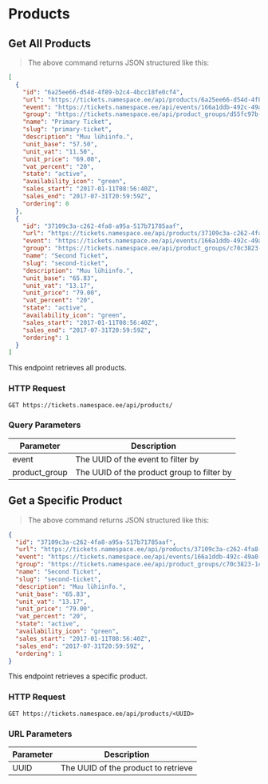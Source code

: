 # Products

## Get All Products

> The above command returns JSON structured like this:

```json
[
  {
    "id": "6a25ee66-d54d-4f89-b2c4-4bcc18fe0cf4",
    "url": "https://tickets.namespace.ee/api/products/6a25ee66-d54d-4f89-b2c4-4bcc18fe0cf4/",
    "event": "https://tickets.namespace.ee/api/events/166a1ddb-492c-49a0-a84c-2465b9b43f01/",
    "group": "https://tickets.namespace.ee/api/product_groups/d55fc97b-65c5-4b34-83ec-18e05242b168/",
    "name": "Primary Ticket",
    "slug": "primary-ticket",
    "description": "Muu lühiinfo.",
    "unit_base": "57.50",
    "unit_vat": "11.50",
    "unit_price": "69.00",
    "vat_percent": "20",
    "state": "active",
    "availability_icon": "green",
    "sales_start": "2017-01-11T08:56:40Z",
    "sales_end": "2017-07-31T20:59:59Z",
    "ordering": 0
  },
  {
    "id": "37109c3a-c262-4fa8-a95a-517b71785aaf",
    "url": "https://tickets.namespace.ee/api/products/37109c3a-c262-4fa8-a95a-517b71785aaf/",
    "event": "https://tickets.namespace.ee/api/events/166a1ddb-492c-49a0-a84c-2465b9b43f01/",
    "group": "https://tickets.namespace.ee/api/product_groups/c70c3823-1c96-410c-96fa-fd7c8271fe13/",
    "name": "Second Ticket",
    "slug": "second-ticket",
    "description": "Muu lühiinfo.",
    "unit_base": "65.83",
    "unit_vat": "13.17",
    "unit_price": "79.00",
    "vat_percent": "20",
    "state": "active",
    "availability_icon": "green",
    "sales_start": "2017-01-11T08:56:40Z",
    "sales_end": "2017-07-31T20:59:59Z",
    "ordering": 1
  }
]
```

This endpoint retrieves all products.

### HTTP Request

`GET https://tickets.namespace.ee/api/products/`

### Query Parameters

Parameter     | Description
------------- | -----------
event         | The UUID of the event to filter by
product_group | The UUID of the product group to filter by

## Get a Specific Product

> The above command returns JSON structured like this:

```json
{
  "id": "37109c3a-c262-4fa8-a95a-517b71785aaf",
  "url": "https://tickets.namespace.ee/api/products/37109c3a-c262-4fa8-a95a-517b71785aaf/",
  "event": "https://tickets.namespace.ee/api/events/166a1ddb-492c-49a0-a84c-2465b9b43f01/",
  "group": "https://tickets.namespace.ee/api/product_groups/c70c3823-1c96-410c-96fa-fd7c8271fe13/",
  "name": "Second Ticket",
  "slug": "second-ticket",
  "description": "Muu lühiinfo.",
  "unit_base": "65.83",
  "unit_vat": "13.17",
  "unit_price": "79.00",
  "vat_percent": "20",
  "state": "active",
  "availability_icon": "green",
  "sales_start": "2017-01-11T08:56:40Z",
  "sales_end": "2017-07-31T20:59:59Z",
  "ordering": 1
}
```

This endpoint retrieves a specific product.

### HTTP Request

`GET https://tickets.namespace.ee/api/products/<UUID>`

### URL Parameters

Parameter | Description
--------- | -----------
UUID      | The UUID of the product to retrieve
